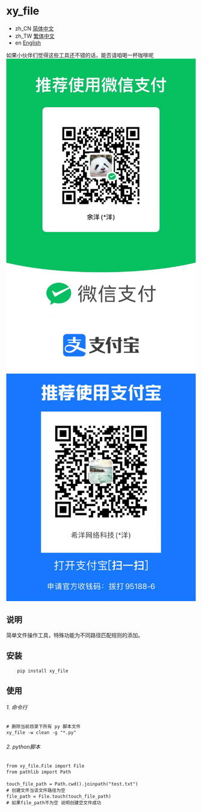 # xy_file

- zh_CN [简体中文](readme/README_zh_CN.md)
- zh_TW [繁体中文](readme/README_zh_TW.md)
- en [English](readme/README_en.md)

如果小伙伴们觉得这些工具还不错的话，能否请咱喝一杯咖啡呢
![微信](readme/WeChat.jpg)
![支付宝](readme/Alipay.jpg)


## 说明
简单文件操作工具，特殊功能为不同路径匹配规则的添加。


## 安装

```
    pip install xy_file
```

## 使用

###### 1. 命令行
```
# 删除当前目录下所有 py 脚本文件
xy_file -w clean -g "*.py"

```

###### 2. python脚本

```
from xy_file.File import File
from pathlib import Path

touch_file_path = Path.cwd().joinpath("test.txt")
# 创建文件当该文件路径为空
file_path = File.touch(touch_file_path)
# 如果file_path不为空 说明创建空文件成功
```